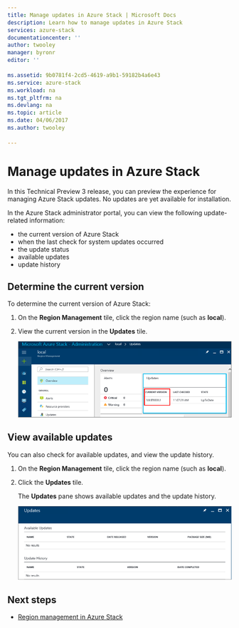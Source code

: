 ```yaml
---
title: Manage updates in Azure Stack | Microsoft Docs
description: Learn how to manage updates in Azure Stack
services: azure-stack
documentationcenter: ''
author: twooley
manager: byronr
editor: ''

ms.assetid: 9b0781f4-2cd5-4619-a9b1-59182b4a6e43
ms.service: azure-stack
ms.workload: na
ms.tgt_pltfrm: na
ms.devlang: na
ms.topic: article
ms.date: 04/06/2017
ms.author: twooley

---
```

# Manage updates in Azure Stack

In this Technical Preview 3 release, you can preview the experience for managing Azure Stack updates. No updates are yet available for installation.

In the Azure Stack administrator portal, you can view the following update-related information:

* the current version of Azure Stack
* when the last check for system updates occurred
* the update status
* available updates
* update history 

## Determine the current version

To determine the current version of Azure Stack:

1. On the **Region Management** tile, click the region name (such as **local**).
2. View the current version in the **Updates** tile. 

   ![Updates tile on default dashboard](./media/azure-stack-updates/image2.png)

## View available updates

You can also check for available updates, and view the update history.

1. On the **Region Management** tile, click the region name (such as **local**).
2. Click the **Updates** tile.
   
   The **Updates** pane shows available updates and the update history.

   ![Updates pane with available updates and history](./media/azure-stack-updates/image3.png)

## Next steps

* [Region management in Azure Stack](azure-stack-region-management.md)     


